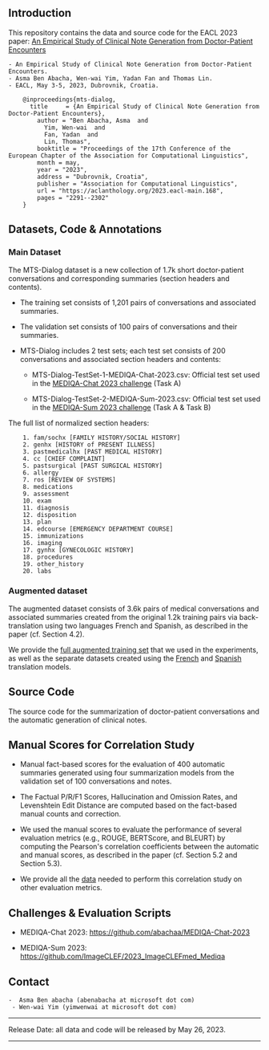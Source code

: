 <h2>  Introduction  </h2>

This repository contains the data and source code for the EACL 2023 paper: [An Empirical Study of Clinical Note Generation from Doctor-Patient Encounters](https://aclanthology.org/2023.eacl-main.168) 

    - An Empirical Study of Clinical Note Generation from Doctor-Patient Encounters. 
    - Asma Ben Abacha, Wen-wai Yim, Yadan Fan and Thomas Lin. 
    - EACL, May 3-5, 2023, Dubrovnik, Croatia. 
    
        @inproceedings{mts-dialog,
          title     = {An Empirical Study of Clinical Note Generation from Doctor-Patient Encounters},
            author = "Ben Abacha, Asma  and
              Yim, Wen-wai  and
              Fan, Yadan  and
              Lin, Thomas",
            booktitle = "Proceedings of the 17th Conference of the European Chapter of the Association for Computational Linguistics",
            month = may,
            year = "2023",
            address = "Dubrovnik, Croatia",
            publisher = "Association for Computational Linguistics",
            url = "https://aclanthology.org/2023.eacl-main.168",
            pages = "2291--2302"
        }
    

<h2>Datasets, Code & Annotations</h2>

<h3>Main Dataset</h3>
The MTS-Dialog dataset is a new collection of 1.7k short doctor-patient conversations and corresponding summaries (section headers and contents). 
   
   - The training set consists of 1,201 pairs of conversations and associated summaries. 
   
   - The validation set consists of 100 pairs of conversations and their summaries. 
   
   - MTS-Dialog includes 2 test sets; each test set consists of 200 conversations and associated section headers and contents:
        - MTS-Dialog-TestSet-1-MEDIQA-Chat-2023.csv: Official test set used in the [MEDIQA-Chat 2023 challenge](https://sites.google.com/view/mediqa2023/clinicalnlp-mediqa-chat-2023) (Task A)
   
        - MTS-Dialog-TestSet-2-MEDIQA-Sum-2023.csv: Official test set used in the [MEDIQA-Sum 2023 challenge](https://www.imageclef.org/2023/medical/mediqa) (Task A & Task B)

The full list of normalized section headers: 

        1. fam/sochx [FAMILY HISTORY/SOCIAL HISTORY]
        2. genhx [HISTORY of PRESENT ILLNESS]
        3. pastmedicalhx [PAST MEDICAL HISTORY]
        4. cc [CHIEF COMPLAINT]
        5. pastsurgical [PAST SURGICAL HISTORY]
        6. allergy
        7. ros [REVIEW OF SYSTEMS]
        8. medications
        9. assessment
        10. exam
        11. diagnosis
        12. disposition
        13. plan
        14. edcourse [EMERGENCY DEPARTMENT COURSE]
        15. immunizations
        16. imaging
        17. gynhx [GYNECOLOGIC HISTORY]
        18. procedures
        19. other_history
        20. labs

<h3>Augmented dataset</h2>
The augmented dataset consists of 3.6k pairs of medical conversations and associated summaries created from the original 1.2k training pairs via back-translation using two languages French and Spanish, as described in the paper (cf. Section 4.2).  

We provide the [full augmented training set](https://github.com/abachaa/MTS-Dialog/blob/main/Augmented-Data/MTS-Dialog-Augmented-TrainingSet-3-FR-and-ES-3603-Pairs-final.csv) that we used in the experiments, as well as the separate datasets created using the [French](https://github.com/abachaa/MTS-Dialog/blob/main/Augmented-Data/MTS-Dialog-Augmented-TrainingSet-1-En-FR-EN-2402-Pairs.csv) and [Spanish](https://github.com/abachaa/MTS-Dialog/blob/main/Augmented-Data/MTS-Dialog-Augmented-TrainingSet-2-EN-ES-EN-2402-Pairs.csv) translation models. 

<h2>Source Code</h2>
The source code for the summarization of doctor-patient conversations and the automatic generation of clinical notes. 

<h2>Manual Scores for Correlation Study</h2>

- Manual fact-based scores for the evaluation of 400 automatic summaries generated using four summarization models from the validation set of 100 conversations and notes. 

- The Factual P/R/F1 Scores, Hallucination and Omission Rates, and Levenshtein Edit Distance are computed based on the fact-based manual counts and correction. 

- We used the manual scores to evaluate the performance of several evaluation metrics (e.g., ROUGE, BERTScore, and BLEURT) by computing the Pearson's correlation coefficients between the automatic and manual scores, as described in the paper (cf. Section 5.2 and Section 5.3). 

- We provide all the [data](https://github.com/abachaa/MTS-Dialog/tree/main/Correlation-Study) needed to perform this correlation study on other evaluation metrics. 


<h2>Challenges & Evaluation Scripts</h2>

- MEDIQA-Chat 2023: https://github.com/abachaa/MEDIQA-Chat-2023 

- MEDIQA-Sum 2023: https://github.com/ImageCLEF/2023_ImageCLEFmed_Mediqa 


## <h2>Contact</h2>

    -  Asma Ben abacha (abenabacha at microsoft dot com)
     - Wen-wai Yim (yimwenwai at microsoft dot com)

----

Release Date: all data and code will be released by May 26, 2023.

----
